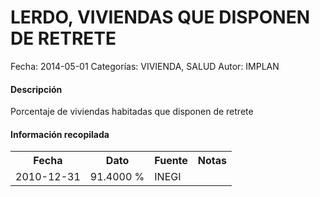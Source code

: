 LERDO, VIVIENDAS QUE DISPONEN DE RETRETE
=====

Fecha: 2014-05-01
Categorías: VIVIENDA, SALUD
Autor: IMPLAN

#### Descripción

Porcentaje de viviendas habitadas que disponen de retrete

#### Información recopilada

<table class="table table-hover table-bordered">
  <tr><th>Fecha</th><th>Dato</th><th>Fuente</th><th>Notas</th></tr>
  <tr><td>2010-12-31</td><td>91.4000 %</td><td>INEGI</td><td></td></tr>
</table>
